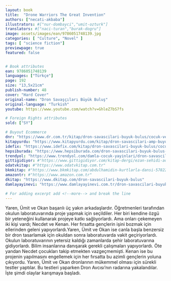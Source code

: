 ```yaml
---
layout: book
title:  "Drone Warriors The Great Invention"
authors: ["necati-akbaba"]
illustrators: #["nur-dombayci","umit-ozturk"]
translators: #["naci-turan","burak-dogru"]
image: assets/images/ean/9786051748139.jpg
categories: [ "Culture", "Novel" ]
tags: [ "science fiction"]
previewpage: true
featured: false


# Book attributes
ean: 9786051748139
languages: ["Türkçe"]
page: 192
size: "13,5x21cm"
publish-number: 48
cover: "Hard Cover"
original-name: "Dron Savaşçıları Büyük Buluş"
original-language: "Turkish"
youtube: https://www.youtube.com/watch?v=GhleZ7bS7fs

# Foreign Rights attributes
sold: ["SY"]

# Buyout Ecommerce
dnr: "https://www.dr.com.tr/kitap/dron-savascilari-buyuk-bulus/cocuk-ve-genclik/genclik-10-yas/roman-oyku/urunno=0001800073001"
kitapyurdu: "https://www.kitapyurdu.com/kitap/dron-savascilari-amp-buyuk-bulus/495663.html&filter_name=Dron+Sava%C5%9F%C3%A7%C4%B1lar%C4%B1+B%C3%BCy%C3%BCk+Bulu%C5%9F"
idefix: "https://www.idefix.com/kitap/dron-savascilari-buyuk-bulus/cocuk-ve-genclik/genclik-10-yas/roman-oyku/urunno=0001800073001"
hepsiburada: "https://www.hepsiburada.com/dron-savascilari-buyuk-bulus-necati-akbaba-p-HBV00000JKGCC"
trendyol: "https://www.trendyol.com/damla-cocuk-yayinlari/dron-savascilari-buyuk-bulus-p-97331875"
gittigidiyor: #"https://www.gittigidiyor.com/kitap-dergi/ezan-sehidi-adnan-menderes_pdp_732728793"
odatvkitap: #"https://www.odatvkitap.com.tr"
bkmkitap: #"https://www.bkmkitap.com/abdulhamidin-kurtlarla-dansi-578226"
amazontr: #"https://www.amazon.com.tr"
dkitap: "https://www.dkitap.com/dron-savascilari-buyuk-bulus"
damlayayinevi: "https://www.damlayayinevi.com.tr/dron-savascilari-buyuk-bulus"

# For adding excerpt add <!--more--> and break the line
---
```

Yaren, Ümit ve Okan başarılı üç yakın arkadaşlardır. Öğretmenleri tarafından okulun laboratuvarında proje yapmak için seçildiler. Her biri kendine özgü bir yeteneğini kullanarak projeye katkı sağlıyorlardı. Ama onları çekemeyen iki kişi vardı; Necdet ve Kenan. Her fırsatta gençlerin işini bozmak için ellerinden geleni yapıyorlardı.Yaren, Ümit ve Okan ise canla başla benzersiz bir dron tasarlamak için okuldan sonra laboratuvarda vakit geçiriyorlardı. Okulun laboratuvarının yetersiz kaldığı zamanlarda şehir laboratuvarına gidiyorlardı. Bilim insanlarına danışarak gerekli çalışmaları yapıyorlardı.
Öte yandan Necdet çocukları takip etmekten vazgeçmemişti. Kenan ise bu projenin yapılmasını engellemek için her fırsatta bu azimli gençlerin yoluna çıkıyordu. Yaren, Ümit ve Okan dronlarının mükemmel olması için sürekli testler yaptılar. Bu testleri yaparken Dron Avcısı’nın radarına yakalandılar. İşte şimdi olaylar karışmaya başladı.
<!--more--> 

